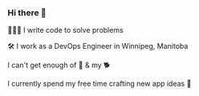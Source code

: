 ### Hi there 👋

👨🏻‍💻 I write code to solve problems

🛠 I work as a DevOps Engineer in Winnipeg, Manitoba


I can't get enough of 🍝 & my 🐕

I currently spend my free time crafting new app ideas 🌱

<!--
**HugeIRL/HugeIRL** is a ✨ _special_ ✨ repository because its `README.md` (this file) appears on your GitHub profile.

Here are some ideas to get you started:

- 🔭 I’m currently working on ...
- 🌱 I’m currently learning ...
- 👯 I’m looking to collaborate on ...
- 🤔 I’m looking for help with ...
- 💬 Ask me about ...
- 📫 How to reach me: ...
- 😄 Pronouns: ...
- ⚡ Fun fact: ...
-->
